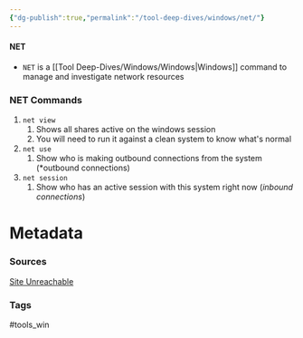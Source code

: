 ```yaml
---
{"dg-publish":true,"permalink":"/tool-deep-dives/windows/net/"}
---
```


#### NET
- `NET` is a [[Tool Deep-Dives/Windows/Windows\|Windows]] command to manage and investigate network resources

### NET Commands
1. `net view`
	1. Shows all shares active on the windows session
	2. You will need to run it against a clean system to know what's normal
2. `net use`
	1. Show who is making outbound connections from the system (*outbound connections)
3. `net session`
	1. Show who has an active session with this system right now (*inbound connections*)



# Metadata

### Sources
[Site Unreachable](https://ss64.com/nt/net.html)

### Tags
#tools_win 
